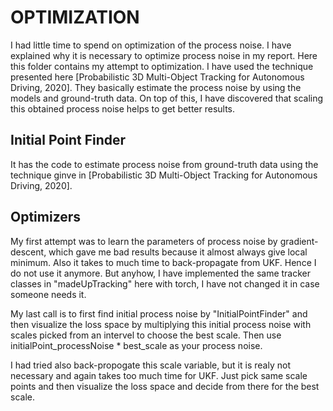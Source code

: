 # OPTIMIZATION
I had little time to spend on optimization of the process noise. I have explained why it is necessary to optimize process noise in my report. Here this folder contains my attempt to optimization. I have used the technique presented here [Probabilistic 3D Multi-Object Tracking for Autonomous Driving, 2020]. They basically estimate the process noise by using the models and ground-truth data. On top of this, I have discovered that scaling this obtained process noise helps to get better results. 

## Initial Point Finder

It has the code to estimate process noise from ground-truth data using the technique ginve in [Probabilistic 3D Multi-Object Tracking for Autonomous Driving, 2020].

## Optimizers

My first attempt was to learn the parameters of process noise by gradient-descent, which gave me bad results because it almost always give local minimum. Also it takes to much time to back-propagate from UKF. Hence I do not use it anymore. But anyhow, I have implemented the same tracker classes in "madeUpTracking" here with torch, I have not changed it in case someone needs it.

My last call is to first find initial process noise by "InitialPointFinder" and then visualize the loss space by multiplying this initial process noise with scales picked from an intervel to choose the best scale. Then use initialPoint_processNoise * best_scale as your process noise.

I had tried also back-propogate this scale variable, but it is realy not necessary and again takes too much time for UKF. Just pick same scale points and then visualize the loss space and decide from there for the best scale.

